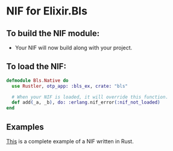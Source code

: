 # NIF for Elixir.Bls

## To build the NIF module:

- Your NIF will now build along with your project.

## To load the NIF:

```elixir
defmodule Bls.Native do
  use Rustler, otp_app: :bls_ex, crate: "bls"

  # When your NIF is loaded, it will override this function.
  def add(_a, _b), do: :erlang.nif_error(:nif_not_loaded)
end
```

## Examples

[This](https://github.com/rusterlium/NifIo) is a complete example of a NIF written in Rust.

